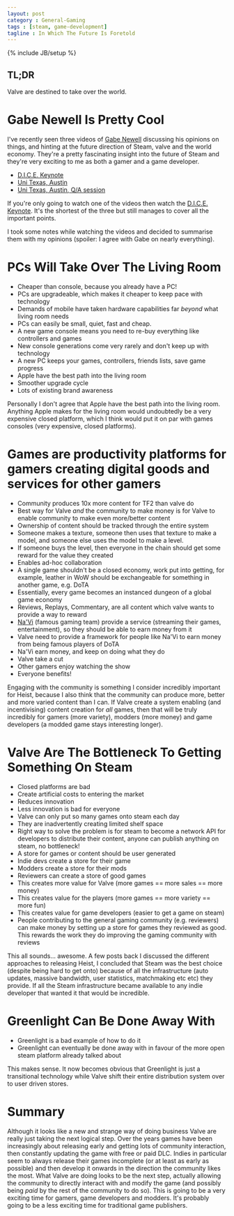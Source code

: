 ```yaml
---
layout: post
category : General-Gaming
tags : [steam, game-development]
tagline : In Which The Future Is Foretold
---
```

{% include JB/setup %}


## TL;DR

Valve are destined to take over the world.

# Gabe Newell Is Pretty Cool

I've recently seen three videos of [Gabe Newell](http://www.gabenewell.org/) discussing his opinions on things, and hinting at the future direction of Steam, valve and the world economy. They're a pretty fascinating insight into the future of Steam and they're very exciting to me as both a gamer and a game developer.

 - [D.I.C.E. Keynote](http://www.youtube.com/watch?v=PeYxKIDGh8I)
 - [Uni Texas, Austin](https://www.youtube.com/watch?v=t8QEOBgLBQU)
 - [Uni Texas, Austin, Q/A session](https://www.youtube.com/watch?v=jhgOqyZHBIU)
 
If you're only going to watch one of the videos then watch the [D.I.C.E. Keynote](http://www.youtube.com/watch?v=PeYxKIDGh8I). It's the shortest of the three but still manages to cover all the important points.

I took some notes while watching the videos and decided to summarise them with my opinions (spoiler: I agree with Gabe on nearly everything).

# PCs Will Take Over The Living Room

 - Cheaper than console, because you already have a PC!
  - PCs are upgradeable, which makes it cheaper to keep pace with technology
  - Demands of mobile have taken hardware capabilities far *beyond* what living room needs
  - PCs can easily be small, quiet, fast and cheap.
 - A new game console means you need to re-buy everything like controllers and games
  - New console generations come very rarely and don't keep up with technology
  - A new PC keeps your games, controllers, friends lists, save game progress
 - Apple have the best path into the living room
  - Smoother upgrade cycle
  - Lots of existing brand awareness

Personally I don't agree that Apple have the best path into the living room. Anything Apple makes for the living room would undoubtedly be a very expensive closed platform, which I think would put it on par with games consoles (very expensive, closed platforms).
  
# Games are productivity platforms for gamers creating digital goods and services for other gamers

 - Community produces 10x more content for TF2 than valve do
  - Best way for Valve *and* the community to make money is for Valve to enable community to make even more/better content
 - Ownership of content should be tracked through the entire system
  - Someone makes a texture, someone then uses that texture to make a model, and someone else uses the model to make a level.
   - If someone buys the level, then everyone in the chain should get some reward for the value they created
  - Enables ad-hoc collaboration
 - A single game shouldn't be a closed economy, work put into getting, for example, leather in WoW should be exchangeable for something in another game, e.g. DoTA
  - Essentially, every game becomes an instanced dungeon of a global game economy
 - Reviews, Replays, Commentary, are all content which valve wants to provide a way to reward
 - [Na'Vi](http://en.wikipedia.org/wiki/Natus_Vincere) (famous gaming team) provide a service (streaming their games, entertainment), so they should be able to earn money from it
  - Valve need to provide a framework for people like Na'Vi to earn money from being famous players of DoTA
  - Na'Vi earn money, and keep on doing what they do
  - Valve take a cut
  - Other gamers enjoy watching the show
  - Everyone benefits!
  
Engaging with the community is something I consider incredibly important for Heist, because I also think that the community can produce more, better and more varied content than I can. If Valve create a system enabling (and incentivising) content creation for *all* games, then that will be truly incredibly for gamers (more variety), modders (more money) and game developers (a modded game stays interesting longer).

# Valve Are The Bottleneck To Getting Something On Steam

 - Closed platforms are bad
  - Create artificial costs to entering the market
  - Reduces innovation
  - Less innovation is bad for everyone
 - Valve can only put so many games onto steam each day
  - They are inadvertently creating limited shelf space
 - Right way to solve the problem is for steam to become a network API for developers to distribute their content, anyone can publish anything on steam, no bottleneck!
 - A store for games or content should be user generated
  - Indie devs create a store for their game
  - Modders create a store for their mods
  - Reviewers can create a store of good games
 - This creates more value for Valve (more games == more sales == more money)
 - This creates value for the players (more games == more variety == more fun)
 - This creates value for game developers (easier to get a game on steam)
 - People contributing to the general gaming community (e.g. reviewers) can make money by setting up a store for games they reviewed as good. This rewards the work they do improving the gaming community with reviews
 
This all sounds... awesome. A few posts back I discussed the different approaches to releasing Heist, I concluded that Steam was the best choice (despite being hard to get onto) because of all the infrastructure (auto updates, massive bandwidth, user statistics, matchmaking etc etc) they provide. If all the Steam infrastructure became available to any indie developer that wanted it that would be incredible.
  
# Greenlight Can Be Done Away With

 - Greenlight is a bad example of how to do it
 - Greenlight can eventually be done away with in favour of the more open steam platform already talked about
 
This makes sense. It now becomes obvious that Greenlight is just a transitional technology while Valve shift their entire distribution system over to user driven stores.

# Summary

Although it looks like a new and strange way of doing business Valve are really just taking the next logical step. Over the years games have been increasingly about releasing early and getting lots of community interaction, then constantly updating the game with free or paid DLC. Indies in particular seem to always release their games incomplete (or at least as early as possible) and then develop it onwards in the direction the community likes the most. What Valve are doing looks to be the next step, actually allowing the community to directly interact with and modify the game (and possibly being _paid_ by the rest of the community to do so). This is going to be a very exciting time for gamers, game developers and modders. It's probably going to be a less exciting time for traditional game publishers.